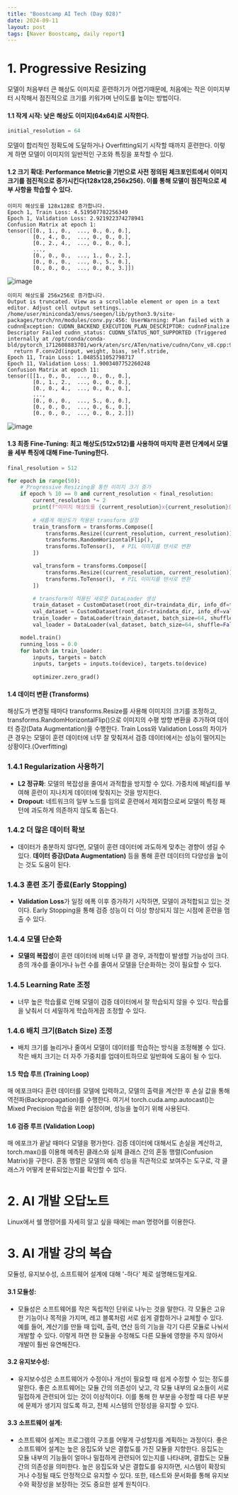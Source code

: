 ```yaml
---
title: "Boostcamp AI Tech (Day 028)"
date: 2024-09-11
layout: post
tags: [Naver Boostcamp, daily report]
---
```


# 1. Progressive Resizing
모델이 처음부터 큰 해상도 이미지로 훈련하기가 어렵기때문에, 처음에는 작은 이미지부터 시작해서 점진적으로 크기를 키워가며 난이도를 높이는 방법이다.

#### 1.1 작게 시작: 낮은 해상도 이미지(64x64)로 시작한다. 
```python
initial_resolution = 64
```
모델이 합리적인 정확도에 도달하거나 Overfitting되기 시작할 때까지 훈련한다. 이렇게 하면 모델이 이미지의 일반적인 구조와 특징을 포착할 수 있다.

#### 1.2 크기 확대: Performance Metric을 기반으로 사전 정의된 체크포인트에서 이미지 크기를 점진적으로 증가시킨다(128x128,256x256). 이를 통해 모델이 점진적으로 세부 사항을 학습할 수 있다.
```shell
이미지 해상도를 128x128로 증가합니다.
Epoch 1, Train Loss: 4.519507782256349
Epoch 1, Validation Loss: 2.921922374278941
Confusion Matrix at epoch 1:
tensor([[0., 1., 0.,  ..., 0., 0., 0.],
        [0., 4., 0.,  ..., 0., 0., 0.],
        [0., 2., 4.,  ..., 0., 0., 0.],
        ...,
        [0., 0., 0.,  ..., 1., 0., 2.],
        [0., 0., 0.,  ..., 0., 5., 0.],
        [0., 0., 0.,  ..., 0., 0., 3.]])
```
![image](https://github.com/user-attachments/assets/d4ef6c37-1d72-4e8c-982d-d9e089dcf062)

```
이미지 해상도를 256x256로 증가합니다.
Output is truncated. View as a scrollable element or open in a text editor. Adjust cell output settings...
/home/user/miniconda3/envs/seegen/lib/python3.9/site-packages/torch/nn/modules/conv.py:456: UserWarning: Plan failed with a cudnnException: CUDNN_BACKEND_EXECUTION_PLAN_DESCRIPTOR: cudnnFinalize Descriptor Failed cudnn_status: CUDNN_STATUS_NOT_SUPPORTED (Triggered internally at /opt/conda/conda-bld/pytorch_1712608883701/work/aten/src/ATen/native/cudnn/Conv_v8.cpp:919.)
  return F.conv2d(input, weight, bias, self.stride,
Epoch 11, Train Loss: 1.0485511052798717
Epoch 11, Validation Loss: 1.9003407752260248
Confusion Matrix at epoch 11:
tensor([[1., 0., 0.,  ..., 0., 0., 0.],
        [0., 1., 2.,  ..., 0., 0., 0.],
        [0., 0., 4.,  ..., 0., 0., 0.],
        ...,
        [0., 0., 0.,  ..., 5., 0., 0.],
        [0., 0., 0.,  ..., 0., 6., 0.],
        [0., 0., 0.,  ..., 0., 0., 2.]])
```

![image](https://github.com/user-attachments/assets/307da392-0d90-4795-81a5-123e692b15d1)

#### 1.3 최종 Fine-Tuning: 최고 해상도(512x512)를 사용하여 마지막 훈련 단계에서 모델을 세부 특징에 대해 Fine-Tuning한다.
```python
final_resolution = 512
```
```python
for epoch in range(50):
    # Progressive Resizing을 통한 이미지 크기 증가
    if epoch % 10 == 0 and current_resolution < final_resolution:
        current_resolution *= 2
        print(f"이미지 해상도를 {current_resolution}x{current_resolution}로 증가합니다.")
        
        # 새롭게 해상도가 적용된 transform 설정
        train_transform = transforms.Compose([
            transforms.Resize((current_resolution, current_resolution)),
            transforms.RandomHorizontalFlip(),
            transforms.ToTensor(),  # PIL 이미지를 텐서로 변환
        ])

        val_transform = transforms.Compose([
            transforms.Resize((current_resolution, current_resolution)),
            transforms.ToTensor(),  # PIL 이미지를 텐서로 변환
        ])

        # transform이 적용된 새로운 DataLoader 생성
        train_dataset = CustomDataset(root_dir=traindata_dir, info_df=train_df, transform=train_transform)
        val_dataset = CustomDataset(root_dir=traindata_dir, info_df=val_df, transform=val_transform)
        train_loader = DataLoader(train_dataset, batch_size=64, shuffle=True)
        val_loader = DataLoader(val_dataset, batch_size=64, shuffle=False)

    model.train()
    running_loss = 0.0
    for batch in train_loader:
        inputs, targets = batch
        inputs, targets = inputs.to(device), targets.to(device)
        
        optimizer.zero_grad()
```
#### 1.4 데이터 변환 (Transforms)
해상도가 변경될 때마다 transforms.Resize를 사용해 이미지의 크기를 조정하고, transforms.RandomHorizontalFlip()으로 이미지의 수평 방향 변환을 추가하여 데이터 증강(Data Augmentation)을 수행한다.
Train Loss와 Validation Loss의 차이가 큰 경우는 모델이 훈련 데이터에 너무 잘 맞춰져서 검증 데이터에서는 성능이 떨어지는 상황이다.(Overfitting)

### 1.4.1 **Regularization 사용하기**
   - **L2 정규화**: 모델의 복잡성을 줄여서 과적합을 방지할 수 있다. 가중치에 페널티를 부여해 훈련이 지나치게 데이터에 맞춰지는 것을 방지한다.
   - **Dropout**: 네트워크의 일부 노드를 임의로 훈련에서 제외함으로써 모델이 특정 패턴에 과도하게 의존하지 않도록 돕는다.

### 1.4.2 **더 많은 데이터 확보**
   - 데이터가 충분하지 않다면, 모델이 훈련 데이터에 과도하게 맞추는 경향이 생길 수 있다. **데이터 증강(Data Augmentation)** 등을 통해 훈련 데이터의 다양성을 높이는 것도 도움이 된다.

### 1.4.3 **훈련 조기 종료(Early Stopping)**
   - **Validation Loss**가 일정 에폭 이후 증가하기 시작하면, 모델이 과적합되고 있는 것이다. Early Stopping을 통해 검증 성능이 더 이상 향상되지 않는 시점에 훈련을 멈출 수 있다.

### 1.4.4 **모델 단순화**
   - **모델의 복잡성**이 훈련 데이터에 비해 너무 클 경우, 과적합이 발생할 가능성이 크다. 층의 개수를 줄이거나 뉴런 수를 줄여서 모델을 단순화하는 것이 필요할 수 있다.

### 1.4.5 **Learning Rate 조정**
   - 너무 높은 학습률로 인해 모델이 검증 데이터에서 잘 학습되지 않을 수 있다. 학습률을 낮춰서 더 세밀하게 학습하게끔 조정할 수 있다.

### 1.4.6 **배치 크기(Batch Size) 조정**
   - 배치 크기를 늘리거나 줄여서 모델이 데이터를 학습하는 방식을 조정해볼 수 있다. 작은 배치 크기는 더 자주 가중치를 업데이트하므로 일반화에 도움이 될 수 있다.

#### 1.5 학습 루프 (Training Loop)
매 에포크마다 훈련 데이터를 모델에 입력하고, 모델의 출력을 계산한 후 손실 값을 통해 역전파(Backpropagation)를 수행한다. 여기서 torch.cuda.amp.autocast()는 Mixed Precision 학습을 위한 설정이며, 성능을 높이기 위해 사용된다.

#### 1.6 검증 루프 (Validation Loop)
매 에포크가 끝날 때마다 모델을 평가한다. 검증 데이터에 대해서도 손실을 계산하고, torch.max()를 이용해 예측된 클래스와 실제 클래스 간의 혼동 행렬(Confusion Matrix)을 구한다. 혼동 행렬은 모델의 예측 성능을 직관적으로 보여주는 도구로, 각 클래스가 어떻게 분류되었는지를 확인할 수 있다.

# 2. AI 개발 오답노트
Linux에서 쉘 명령어를 자세히 알고 싶을 때에는 man 명령어를 이용한다.

# 3. AI 개발 강의 복습
모듈성, 유지보수성, 소프트웨어 설계에 대해 '-하다' 체로 설명해드릴게요.

#### 3.1 **모듈성**:
   - 모듈성은 소프트웨어를 작은 독립적인 단위로 나누는 것을 말한다. 각 모듈은 고유한 기능이나 목적을 가지며, 레고 블록처럼 서로 쉽게 결합하거나 교체할 수 있다. 예를 들어, 계산기를 만들 때 입력, 출력, 연산 등의 기능을 각기 다른 모듈로 나눠서 개발할 수 있다. 이렇게 하면 한 모듈을 수정해도 다른 모듈에 영향을 주지 않아서 개발이 훨씬 유연해진다.

#### 3.2 **유지보수성**:
   - 유지보수성은 소프트웨어가 수정이나 개선이 필요할 때 쉽게 수정할 수 있는 정도를 말한다. 좋은 소프트웨어는 모듈 간의 의존성이 낮고, 각 모듈 내부의 요소들이 서로 밀접하게 관련되어 있는 것이 이상적이다. 이를 통해 한 부분을 수정할 때 다른 부분에 문제가 생기지 않도록 하고, 전체 시스템의 안정성을 유지할 수 있다.

#### 3.3 **소프트웨어 설계**:
   - 소프트웨어 설계는 프로그램의 구조를 어떻게 구성할지를 계획하는 과정이다. 좋은 소프트웨어 설계는 높은 응집도와 낮은 결합도를 가진 모듈을 지향한다. 응집도는 모듈 내부의 기능들이 얼마나 밀접하게 관련되어 있는지를 나타내며, 결합도는 모듈 간의 의존성을 의미한다. 높은 응집도와 낮은 결합도를 유지하면, 시스템이 확장되거나 수정될 때도 안정적으로 유지할 수 있다. 또한, 테스트와 문서화를 통해 유지보수와 확장성을 보장하는 것도 중요한 설계 원칙이다.
